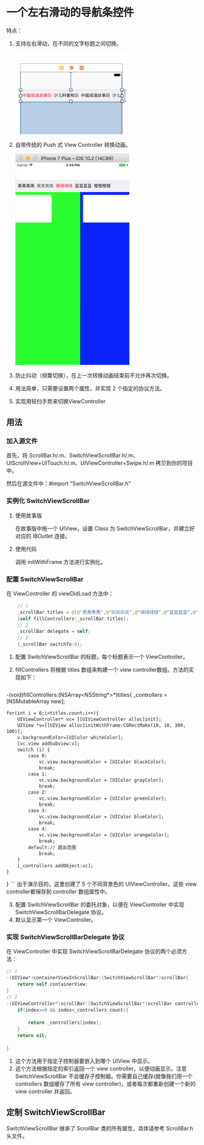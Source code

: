 # 一个左右滑动的导航条控件

特点：

1. 支持左右滑动，在不同的文字标题之间切换。

	<img src = 'https://raw.githubusercontent.com/kmyhy/ScrollBar/master/1.png' width='300'/>

2. 自带传统的 Push 式 View Controller 转换动画。

	<img src='https://raw.githubusercontent.com/kmyhy/ScrollBar/master/2.png' width='300'/>

3. 防止抖动（频繁切换），在上一次转换动画结束前不允许再次切换。
4. 用法简单，只需要设置两个属性，并实现 2 个指定的协议方法。
5. 实现用轻扫手势来切换ViewController

## 用法

### 加入源文件
首先，将 ScrollBar.h/.m、SwitchViewScrollBar.h/.m、UIScrollView+UITouch.h/.m、UIViewController+Swipe.h/.m 拷贝到你的项目中。

然后在源文件中：#import "SwitchViewScrollBar.h"

### 实例化 SwitchViewScrollBar

1. 使用故事版

	在故事版中拖一个 UIView，设置 Class 为 SwitchViewScrollBar，并建立好对应的 IBOutlet 连接。
	
2. 使用代码

	调用 initWithFrame 方法进行实例化。
	

### 配置 SwitchViewScrollBar

在 ViewController 的 viewDidLoad 方法中：

```swift
	// 1
	_scrollBar.titles = @[@"黑黑黑黑",@"灰灰灰灰",@"绿绿绿绿",@"蓝蓝蓝蓝",@"橙橙橙橙"];
	[self fillControllers:_scrollBar.titles];
	// 2
    _scrollBar.delegate = self;
    // 3
    [_scrollBar switchTo:0];

```

1. 配置 SwitchViewScrollBar 的标题，每个标题表示一个 ViewController。
2. fillControllers 将根据 titles 数组来构建一个 view controller数组。方法的实现如下：

	```swift
-(void)fillControllers:(NSArray<NSString*>*)titles{
    _controllers = [NSMutableArray new];
    
    for(int i = 0;i<titles.count;i++){
        UIViewController* vc= [[UIViewController alloc]init];
        UIView *v=[[UIView alloc]initWithFrame:CGRectMake(10, 10, 300, 100)];
        v.backgroundColor=[UIColor whiteColor];
        [vc.view addSubview:v];
        switch (i) {
            case 0:
                vc.view.backgroundColor = [UIColor blackColor];
                break;
            case 1:
                vc.view.backgroundColor = [UIColor grayColor];
                break;
            case 2:
                vc.view.backgroundColor = [UIColor greenColor];
                break;
            case 3:
                vc.view.backgroundColor = [UIColor blueColor];
                break;
            case 4:
                vc.view.backgroundColor = [UIColor orangeColor];
                break;
            default:// 超出范围
                break;
        }
        [_controllers addObject:vc];
    }
}
	```
	出于演示目的，这里创建了 5 个不同背景色的 UIViewController。这些 view controller都保存到 controller 数组属性中。
	
3. 配置 SwitchViewScrollBar 的委托对象，以便在 ViewController 中实现 SwitchViewScrollBarDelegate 协议。
4. 默认显示第一个 ViewController。

### 实现 SwitchViewScrollBarDelegate 协议

在 ViewController 中实现 SwitchViewScrollBarDelegate 协议的两个必须方法：

```swift
// 1
-(UIView*)containerViewInScrollBar:(SwitchViewScrollBar*)scrollBar{
    return self.containerView;
}
// 2
-(UIViewController*)scrollBar:(SwitchViewScrollBar*)scrollBar controllerAtIndex:(NSInteger)index{
    if(index>=0 && index<_controllers.count){
    
        return _controllers[index];
    }
    return nil;
    
}
```

1. 这个方法用于指定子控制器要嵌入到哪个 UIView 中显示。
2. 这个方法根据指定的索引返回一个 view controller，以便动画显示。注意 SwitchViewScrollBar 不会缓存子控制器。你需要自己缓存(就像我们用一个 controllers 数组缓存了所有 view controller)，或者每次都重新创建一个新的 view controller 并返回。

## 定制 SwitchViewScrollBar

SwitchViewScrollBar 继承了 ScrollBar 类的所有属性，具体请参考 ScrollBar.h 头文件。



